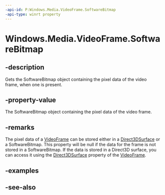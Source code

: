 ```yaml
---
-api-id: P:Windows.Media.VideoFrame.SoftwareBitmap
-api-type: winrt property
---
```


<!-- Property syntax
public Windows.Graphics.Imaging.SoftwareBitmap SoftwareBitmap { get; }
-->

# Windows.Media.VideoFrame.SoftwareBitmap

## -description
Gets the SoftwareBitmap object containing the pixel data of the video frame, when one is present.

## -property-value
The SoftwareBitmap object containing the pixel data of the video frame.

## -remarks
The pixel data of a [VideoFrame](videoframe.md) can be stored either in a [Direct3DSurface](videoframe_direct3dsurface.md) or a SoftwareBitmap. This property will be null if the data for the frame is not stored in a SoftwareBitmap. If the data is stored in a Direct3D surface, you can access it using the [Direct3DSurface](videoframe_direct3dsurface.md) property of the [VideoFrame](videoframe.md).

## -examples

## -see-also
